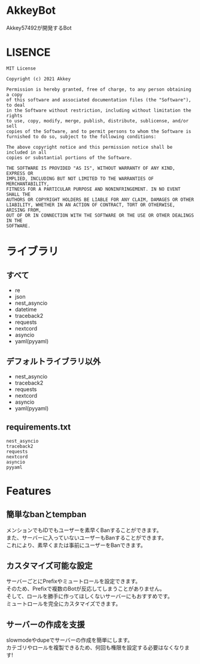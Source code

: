 # AkkeyBot
Akkey57492が開発するBot

# LISENCE
```
MIT License

Copyright (c) 2021 Akkey

Permission is hereby granted, free of charge, to any person obtaining a copy
of this software and associated documentation files (the "Software"), to deal
in the Software without restriction, including without limitation the rights
to use, copy, modify, merge, publish, distribute, sublicense, and/or sell
copies of the Software, and to permit persons to whom the Software is
furnished to do so, subject to the following conditions:

The above copyright notice and this permission notice shall be included in all
copies or substantial portions of the Software.

THE SOFTWARE IS PROVIDED "AS IS", WITHOUT WARRANTY OF ANY KIND, EXPRESS OR
IMPLIED, INCLUDING BUT NOT LIMITED TO THE WARRANTIES OF MERCHANTABILITY,
FITNESS FOR A PARTICULAR PURPOSE AND NONINFRINGEMENT. IN NO EVENT SHALL THE
AUTHORS OR COPYRIGHT HOLDERS BE LIABLE FOR ANY CLAIM, DAMAGES OR OTHER
LIABILITY, WHETHER IN AN ACTION OF CONTRACT, TORT OR OTHERWISE, ARISING FROM,
OUT OF OR IN CONNECTION WITH THE SOFTWARE OR THE USE OR OTHER DEALINGS IN THE
SOFTWARE.
```

# ライブラリ
## すべて
- re
- json
- nest_asyncio
- datetime
- traceback2
- requests
- nextcord
- asyncio
- yaml(pyyaml)
## デフォルトライブラリ以外
- nest_asyncio
- traceback2
- requests
- nextcord
- asyncio
- yaml(pyyaml)
## requirements.txt
```
nest_asyncio
traceback2
requests
nextcord
asyncio
pyyaml
```

# Features
## 簡単なbanとtempban
メンションでもIDでもユーザーを素早くBanすることができます。<br>
また、サーバーに入っていないユーザーもBanすることができます。<br>
これにより、素早くまたは事前にユーザーをBanできます。
## カスタマイズ可能な設定
サーバーごとにPrefixやミュートロールを設定できます。<br>
そのため、Prefixで複数のBotが反応してしまうことがありません。<br>
そして、ロールを勝手に作ってほしくないサーバーにもおすすめです。<br>
ミュートロールを完全にカスタマイズできます。
## サーバーの作成を支援
slowmodeやdupeでサーバーの作成を簡単にします。<br>
カテゴリやロールを複製できるため、何回も権限を設定する必要はなくなります!
